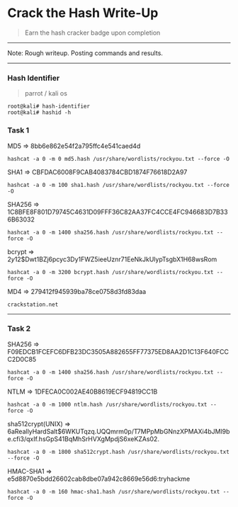 # Crack the Hash Write-Up
> Earn the hash cracker badge upon completion
---

Note: Rough writeup. Posting commands and results.

---

### Hash Identifier
> parrot / kali os
```
root@kali# hash-identifier
root@kali# hashid -h
```

### Task 1

MD5 => 8bb6e862e54f2a795ffc4e541caed4d
```
hashcat -a 0 -m 0 md5.hash /usr/share/wordlists/rockyou.txt --force -O
```

SHA1 => CBFDAC6008F9CAB4083784CBD1874F76618D2A97
```
hashcat -a 0 -m 100 sha1.hash /usr/share/wordlists/rockyou.txt --force -O
```

SHA256 => 1C8BFE8F801D79745C4631D09FFF36C82AA37FC4CCE4FC946683D7B336B63032
```
hashcat -a 0 -m 1400 sha256.hash /usr/share/wordlists/rockyou.txt --force -O
```
	
bcrypt => $2y$12$Dwt1BZj6pcyc3Dy1FWZ5ieeUznr71EeNkJkUlypTsgbX1H68wsRom
```
hashcat -a 0 -m 3200 bcrypt.hash /usr/share/wordlists/rockyou.txt --force -O
```

MD4 => 279412f945939ba78ce0758d3fd83daa
```
crackstation.net
```

---

### Task 2

SHA256 => F09EDCB1FCEFC6DFB23DC3505A882655FF77375ED8AA2D1C13F640FCCC2D0C85
```
hashcat -a 0 -m 1400 sha256.hash /usr/share/wordlists/rockyou.txt --force -O
```

NTLM => 1DFECA0C002AE40B8619ECF94819CC1B
```
hashcat -a 0 -m 1000 ntlm.hash /usr/share/wordlists/rockyou.txt --force -O
```
sha512crypt(UNIX) => $6$aReallyHardSalt$6WKUTqzq.UQQmrm0p/T7MPpMbGNnzXPMAXi4bJMl9be.cfi3/qxIf.hsGpS41BqMhSrHVXgMpdjS6xeKZAs02. 
```
hashcat -a 0 -m 1800 sha512crypt.hash /usr/share/wordlists/rockyou.txt --force -O
```

HMAC-SHA1 => e5d8870e5bdd26602cab8dbe07a942c8669e56d6:tryhackme
```
hashcat -a 0 -m 160 hmac-sha1.hash /usr/share/wordlists/rockyou.txt --force -O
```
